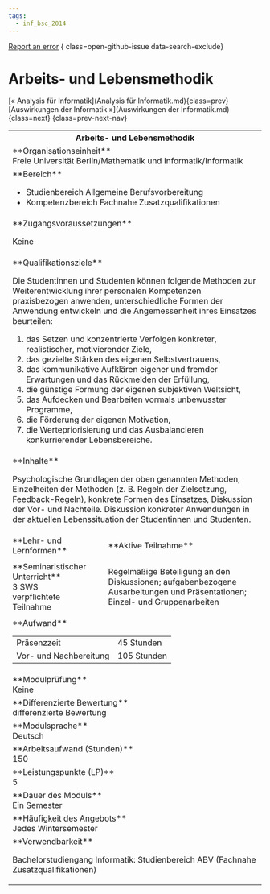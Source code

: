 ```yaml
---
tags:
  - inf_bsc_2014
---
```

[Report an error](https://github.com/SGSSGene/FUB-SUP/issues/new?title=Error%20in%20%22Arbeits-%20und%20Lebensmethodik%22&body=There%20seems%20to%20be%20an%20error%20in%20module%20%22Arbeits-%20und%20Lebensmethodik%22%2E%0A%0A%3CDescribe%20here%20a%20slightly%20more%20detailed%20description%20of%20what%20is%20wrong%3E&labels=bug)
{ class=open-github-issue data-search-exclude}

# Arbeits- und Lebensmethodik

[« Analysis für Informatik](Analysis für Informatik.md){class=prev}
[Auswirkungen der Informatik »](Auswirkungen der Informatik.md){class=next}
{class=prev-next-nav}

<table markdown id="moduledesc">
<tr markdown class="moduledesc_head"><th colspan="2">Arbeits- und Lebensmethodik </th></tr>
<tr markdown><td colspan="2">**Organisationseinheit**   <br>Freie Universität Berlin/Mathematik und Informatik/Informatik</td></tr>

<tr markdown><td colspan="2">**Bereich**<br>


- Studienbereich Allgemeine Berufsvorbereitung
- Kompetenzbereich Fachnahe Zusatzqualifikationen

</td></tr>

<tr markdown><td colspan="2">**Zugangsvoraussetzungen** <br>

Keine


</td></tr>
<tr markdown><td colspan="2">**Qualifikationsziele**    <br>

Die Studentinnen und Studenten können folgende Methoden zur
Weiterentwicklung ihrer personalen Kompetenzen praxisbezogen anwenden,
unterschiedliche Formen der Anwendung entwickeln und die Angemessenheit
ihres Einsatzes beurteilen:

1. das Setzen und konzentrierte Verfolgen
   konkreter, realistischer, motivierender Ziele,
2. das gezielte Stärken des eigenen Selbstvertrauens,
3. das kommunikative Aufklären eigener und fremder Erwartungen und das Rückmelden der Erfüllung,
4. die günstige Formung der eigenen subjektiven Weltsicht,
5. das Aufdecken und Bearbeiten vormals unbewusster Programme,
6. die Förderung der eigenen Motivation,
7. die Wertepriorisierung und das Ausbalancieren konkurrierender Lebensbereiche.


</td></tr>
<tr markdown><td colspan="2">**Inhalte**                <br>

Psychologische Grundlagen der oben genannten Methoden, Einzelheiten der
Methoden (z. B. Regeln der Zielsetzung, Feedback-Regeln), konkrete Formen
des Einsatzes, Diskussion der Vor- und Nachteile. Diskussion konkreter
Anwendungen in der aktuellen Lebenssituation der Studentinnen und Studenten.


</td></tr>

<tr markdown><td>**Lehr- und Lernformen**</td><td>**Aktive Teilnahme**</td></tr>
<tr markdown><td> **Seminaristischer Unterricht** <br>3 SWS <br> verpflichtete Teilnahme</td><td>

Regelmäßige Beteiligung an den Diskussionen; aufgabenbezogene Ausarbeitungen und Präsentationen; Einzel- und Gruppenarbeiten
</td></tr>
<tr markdown><td colspan="2">**Aufwand**                <br>
<table class="aufwand_table">
<tr><td>Präsenzzeit</td><td>45 Stunden</td></tr>
<tr><td>Vor- und Nachbereitung</td><td>105 Stunden</td></tr>
</table>

</td></tr>
<tr markdown><td colspan="2">**Modulprüfung**             <br>Keine


</td></tr>
<tr markdown><td colspan="2">**Differenzierte Bewertung** <br>differenzierte Bewertung

</td></tr>
<tr markdown><td colspan="2">**Modulsprache**             <br>Deutsch</td></tr>
<tr markdown><td colspan="2">**Arbeitsaufwand (Stunden)** <br>150</td></tr>
<tr markdown><td colspan="2">**Leistungspunkte (LP)**     <br>5</td></tr>
<tr markdown><td colspan="2">**Dauer des Moduls**         <br>Ein Semester</td></tr>
<tr markdown><td colspan="2">**Häufigkeit des Angebots**  <br>Jedes Wintersemester</td></tr>
<tr markdown><td colspan="2">**Verwendbarkeit**           <br>

Bachelorstudiengang Informatik: Studienbereich ABV (Fachnahe
Zusatzqualifikationen)


</td></tr>

</table>
